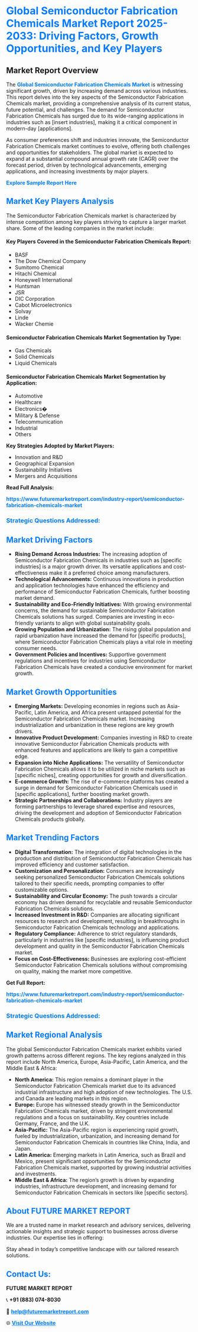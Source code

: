 <h1 style="color: #007BFF;">Global Semiconductor Fabrication Chemicals Market Report 2025-2033: Driving Factors, Growth Opportunities, and Key Players</h1>

<section id="overview">
<h2>Market Report Overview</h2>
<p>The <a href="https://www.futuremarketreport.com/industry-report/semiconductor-fabrication-chemicals-market" style="color: #007BFF; text-decoration: none;"><strong>Global Semiconductor Fabrication Chemicals Market</strong></a> is witnessing significant growth, driven by increasing demand across various industries. This report delves into the key aspects of the Semiconductor Fabrication Chemicals market, providing a comprehensive analysis of its current status, future potential, and challenges. The demand for Semiconductor Fabrication Chemicals has surged due to its wide-ranging applications in industries such as [insert industries], making it a critical component in modern-day [applications].</p>
<p>As consumer preferences shift and industries innovate, the Semiconductor Fabrication Chemicals market continues to evolve, offering both challenges and opportunities for stakeholders. The global market is expected to expand at a substantial compound annual growth rate (CAGR) over the forecast period, driven by technological advancements, emerging applications, and increasing investments by major players.</p>
</section>

<section id="overview">
<p><a href="https://www.futuremarketreport.com/request-sample/reportId=104980" style="color: #007BFF; text-decoration: none;"><strong>Explore Sample Report Here</strong></a></p>
</section>

<section id="key-players">
<h2 style="color: #007BFF;">Market Key Players Analysis</h2>
<p>The Semiconductor Fabrication Chemicals market is characterized by intense competition among key players striving to capture a larger market share. Some of the leading companies in the market include:</p>
<h4>Key Players Covered in the Semiconductor Fabrication Chemicals Report:</h4>
<ul><li>BASF</li><li>The Dow Chemical Company</li><li>Sumitomo Chemical</li><li>Hitachi Chemical</li><li>Honeywell International</li><li>Huntsman</li><li>JSR</li><li>DIC Corporation</li><li>Cabot Microelectronics</li><li>Solvay</li><li>Linde</li><li>Wacker Chemie</li></ul>
<h4>Semiconductor Fabrication Chemicals Market Segmentation by Type:</h4>
<ul><li>Gas Chemicals</li><li>Solid Chemicals</li><li>Liquid Chemicals</li></ul>

<h4>Semiconductor Fabrication Chemicals Market Segmentation by Application:</h4>
<ul><li>Automotive</li><li>Healthcare</li><li>Electronics�</li><li>Military &amp; Defense</li><li>Telecommunication</li><li>Industrial</li><li>Others</li></ul>
<p><strong>Key Strategies Adopted by Market Players:</strong></p>
<ul>
<li>Innovation and R&D</li>
<li>Geographical Expansion</li>
<li>Sustainability Initiatives</li>
<li>Mergers and Acquisitions</li>
</ul>
</section>

<section>
<p><strong>Read Full Analysis: </strong></p><a href="https://www.futuremarketreport.com/industry-report/semiconductor-fabrication-chemicals-market" style="color: #007BFF; text-decoration: none;"><strong>https://www.futuremarketreport.com/industry-report/semiconductor-fabrication-chemicals-market</strong></a>
<h3 style="color: #007BFF;">Strategic Questions Addressed:</h3>
</section>

<section id="driving-factors">
<h2 style="color: #007BFF;">Market Driving Factors</h2>
<ul>
<li><strong>Rising Demand Across Industries:</strong> The increasing adoption of Semiconductor Fabrication Chemicals in industries such as [specific industries] is a major growth driver. Its versatile applications and cost-effectiveness make it a preferred choice among manufacturers.</li>
<li><strong>Technological Advancements:</strong> Continuous innovations in production and application technologies have enhanced the efficiency and performance of Semiconductor Fabrication Chemicals, further boosting market demand.</li>
<li><strong>Sustainability and Eco-Friendly Initiatives:</strong> With growing environmental concerns, the demand for sustainable Semiconductor Fabrication Chemicals solutions has surged. Companies are investing in eco-friendly variants to align with global sustainability goals.</li>
<li><strong>Growing Population and Urbanization:</strong> The rising global population and rapid urbanization have increased the demand for [specific products], where Semiconductor Fabrication Chemicals plays a vital role in meeting consumer needs.</li>
<li><strong>Government Policies and Incentives:</strong> Supportive government regulations and incentives for industries using Semiconductor Fabrication Chemicals have created a conducive environment for market growth.</li>
</ul>
</section>

<section id="growth-opportunities">
<h2 style="color: #007BFF;">Market Growth Opportunities</h2>
<ul>
<li><strong>Emerging Markets:</strong> Developing economies in regions such as Asia-Pacific, Latin America, and Africa present untapped potential for the Semiconductor Fabrication Chemicals market. Increasing industrialization and urbanization in these regions are key growth drivers.</li>
<li><strong>Innovative Product Development:</strong> Companies investing in R&D to create innovative Semiconductor Fabrication Chemicals products with enhanced features and applications are likely to gain a competitive edge.</li>
<li><strong>Expansion into Niche Applications:</strong> The versatility of Semiconductor Fabrication Chemicals allows it to be utilized in niche markets such as [specific niches], creating opportunities for growth and diversification.</li>
<li><strong>E-commerce Growth:</strong> The rise of e-commerce platforms has created a surge in demand for Semiconductor Fabrication Chemicals used in [specific applications], further boosting market growth.</li>
<li><strong>Strategic Partnerships and Collaborations:</strong> Industry players are forming partnerships to leverage shared expertise and resources, driving the development and adoption of Semiconductor Fabrication Chemicals products globally.</li>
</ul>
</section>

<section id="trending-factors">
<h2 style="color: #007BFF;">Market Trending Factors</h2>
<ul>
<li><strong>Digital Transformation:</strong> The integration of digital technologies in the production and distribution of Semiconductor Fabrication Chemicals has improved efficiency and customer satisfaction.</li>
<li><strong>Customization and Personalization:</strong> Consumers are increasingly seeking personalized Semiconductor Fabrication Chemicals solutions tailored to their specific needs, prompting companies to offer customizable options.</li>
<li><strong>Sustainability and Circular Economy:</strong> The push towards a circular economy has driven demand for recyclable and reusable Semiconductor Fabrication Chemicals solutions.</li>
<li><strong>Increased Investment in R&D:</strong> Companies are allocating significant resources to research and development, resulting in breakthroughs in Semiconductor Fabrication Chemicals technology and applications.</li>
<li><strong>Regulatory Compliance:</strong> Adherence to strict regulatory standards, particularly in industries like [specific industries], is influencing product development and quality in the Semiconductor Fabrication Chemicals market.</li>
<li><strong>Focus on Cost-Effectiveness:</strong> Businesses are exploring cost-efficient Semiconductor Fabrication Chemicals solutions without compromising on quality, making the market more competitive.</li>
</ul>
</section>

<section>
<p><strong>Get Full Report: </strong></p><a href="https://www.futuremarketreport.com/industry-report/semiconductor-fabrication-chemicals-market" style="color: #007BFF; text-decoration: none;"><strong>https://www.futuremarketreport.com/industry-report/semiconductor-fabrication-chemicals-market</strong></a>
<h3 style="color: #007BFF;">Strategic Questions Addressed:</h3>
</section>


<section id="regional-analysis">
<h2 style="color: #007BFF;">Market Regional Analysis</h2>
<p>The global Semiconductor Fabrication Chemicals market exhibits varied growth patterns across different regions. The key regions analyzed in this report include North America, Europe, Asia-Pacific, Latin America, and the Middle East & Africa:</p>
<ul>
<li><strong>North America:</strong> This region remains a dominant player in the Semiconductor Fabrication Chemicals market due to its advanced industrial infrastructure and high adoption of new technologies. The U.S. and Canada are leading markets in this region.</li>
<li><strong>Europe:</strong> Europe has witnessed steady growth in the Semiconductor Fabrication Chemicals market, driven by stringent environmental regulations and a focus on sustainability. Key countries include Germany, France, and the U.K.</li>
<li><strong>Asia-Pacific:</strong> The Asia-Pacific region is experiencing rapid growth, fueled by industrialization, urbanization, and increasing demand for Semiconductor Fabrication Chemicals in countries like China, India, and Japan.</li>
<li><strong>Latin America:</strong> Emerging markets in Latin America, such as Brazil and Mexico, present significant opportunities for the Semiconductor Fabrication Chemicals market, supported by growing industrial activities and investments.</li>
<li><strong>Middle East & Africa:</strong> The region’s growth is driven by expanding industries, infrastructure development, and increasing demand for Semiconductor Fabrication Chemicals in sectors like [specific sectors].</li>
</ul>
</section>

<footer>
<h2 style="color: #007BFF;">About FUTURE MARKET REPORT</h2>
<p>We are a trusted name in market research and advisory services, delivering actionable insights and strategic support to businesses across diverse industries. Our expertise lies in offering:</p>

<p>Stay ahead in today’s competitive landscape with our tailored research solutions.</p>

<h2 style="color: #007BFF;">Contact Us:</h2>
<p><strong>FUTURE MARKET REPORT</strong></p>
<p>📞 <strong>+91 (883) 074-8030</strong></p>
<p>📧 <strong><a href="mailto:help@futuremarketreport.com" style="color: #007BFF;">help@futuremarketreport.com</a></strong></p>
<p>🌐 <strong><a href="https://www.futuremarketreport.com/" style="color: #007BFF;">Visit Our Website</a></strong></p>
</footer>